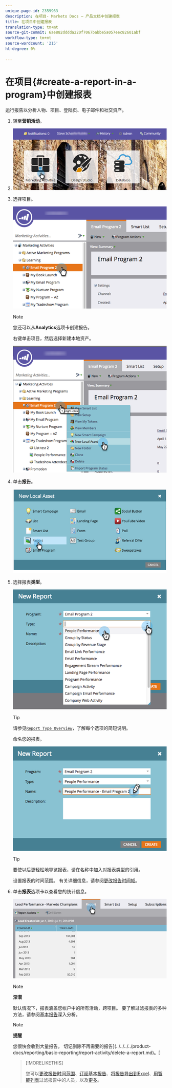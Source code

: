 ```yaml
---
unique-page-id: 2359963
description: 在项目- Marketo Docs — 产品文档中创建报表
title: 在项目中创建报表
translation-type: tm+mt
source-git-commit: 6ae882dddda220f7067babbe5a057eec82601abf
workflow-type: tm+mt
source-wordcount: '215'
ht-degree: 0%

---
```



# 在项目{#create-a-report-in-a-program}中创建报表

运行报告以分析人物、项目、登陆页、电子邮件和社交资产。

1. 转至&#x200B;**营销活动**。
1. ![](assets/login-marketing-activities.png)

1. 选择项目。

   ![](assets/selectprogramreport.png)

   >[!NOTE]
   >
   >您还可以从&#x200B;**Analytics**&#x200B;选项卡创建报告。

   右键单击项目，然后选择新建本地资产。

   ![](assets/programrightclick-asset.png)

1. 单击&#x200B;**报告**。

   ![](assets/image2014-9-15-18-3a36-3a46.png)

1. 选择报表&#x200B;**类型**。

   ![](assets/choosereport.png)

   >[!TIP]
   >
   >请参见[`Report Type Overview`](https://docs.marketo.com/display/DOCS/Report+Type+Overview)，了解每个选项的简短说明。

   命名您的报表。

   ![](assets/namereport.png)

   >[!TIP]
   >
   >要使以后更轻松地导览报表，请在名称中加入对报表类型的引用。

   设置报表的时间范围。 有关详细信息，请参阅[更改报告时间帧](../../../../product-docs/reporting/basic-reporting/editing-reports/change-a-report-time-frame.md)。

1. 单击&#x200B;**报表**&#x200B;选项卡以查看您的统计信息。

   ![](assets/image2014-9-15-18-3a38-3a5.png)

   >[!NOTE]
   >
   >**深潜**
   >
   >
   >默认情况下，报表涵盖您帐户中的所有活动，跨项目。 要了解过滤报表的多种方法，请参阅[基本报告](https://docs.marketo.com/display/docs/basic+reporting)深入分析。

   >[!NOTE]
   >
   >**提醒**
   >
   >
   >您很快会收到大量报告。 切记删除不再需要的报告](../../../../product-docs/reporting/basic-reporting/report-activity/delete-a-report.md)。[

   >[!MORELIKETHIS]
   >
   >
   >
   >您可以[更改报告时间范围](../../../../product-docs/reporting/basic-reporting/editing-reports/change-a-report-time-frame.md)、[订阅基本报告](../../../../product-docs/reporting/basic-reporting/report-subscriptions/subscribe-to-a-basic-report.md)、[将报告导出到Excel](../../../../product-docs/reporting/basic-reporting/report-activity/export-a-report-to-excel.md)、[用智能列表](../../../../product-docs/reporting/basic-reporting/editing-reports/filter-people-in-a-report-with-a-smart-list.md)过滤报告中的人员，以及[更多](https://docs.marketo.com/display/docs/basic+reporting)。

